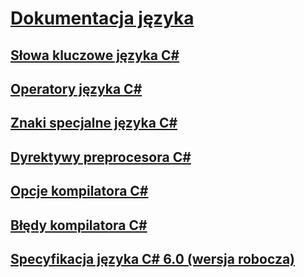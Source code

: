 # [Dokumentacja języka](index.md)
## [Słowa kluczowe języka C#](keywords/)
## [Operatory języka C#](operators/)
## [Znaki specjalne języka C#](tokens/)

## [Dyrektywy preprocesora C#](preprocessor-directives/)
## [Opcje kompilatora C#](compiler-options/)
## [Błędy kompilatora C#](compiler-messages/)
## [Specyfikacja języka C# 6.0 (wersja robocza)](language-specification/)
